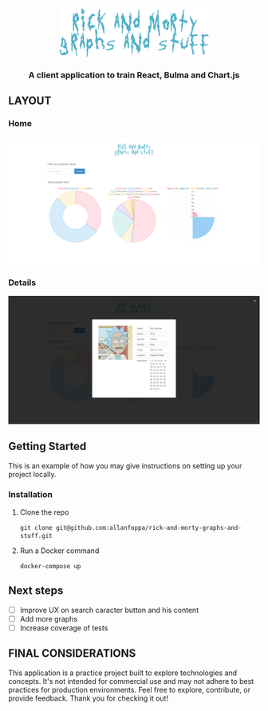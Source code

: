 <!-- PROJECT LOGO -->
<!-- markdownlint-disable -->
<div align="center" style="margin-top: 24px">
  <img src="./app/src/assets/images/logo.png" alt="Logo" />
  <h3 align="center">A client application to train React, Bulma and Chart.js</h3>
</div>
<!-- markdownlint-disable -->

<!-- LAYOUT PREVIEW -->
## LAYOUT

### Home

![Home](.github/rick-and-morty-graphs-and-stuff-home.png)

### Details

![Details](.github/rick-and-morty-graphs-and-stuff-details.png)

<!-- GETTING STARTED -->
## Getting Started

This is an example of how you may give instructions on setting up your project locally.

### Installation

1. Clone the repo

   ```shell
   git clone git@github.com:allanfoppa/rick-and-morty-graphs-and-stuff.git
   ```

2. Run a Docker command

   ```shell
   docker-compose up
   ```

## Next steps

- [ ] Improve UX on search caracter button and his content
- [ ] Add more graphs
- [ ] Increase coverage of tests

## FINAL CONSIDERATIONS

This application is a practice project built to explore technologies and concepts. It's not intended for commercial use and may not adhere to best practices for production environments.
Feel free to explore, contribute, or provide feedback. Thank you for checking it out!
